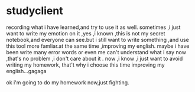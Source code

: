 # studyclient
recording what i have learned,and try to use it as well.
sometimes ,i just want to write my emotion on it ,yes ,i known ,this is not my secret notebook,and everyone can see.but i still want to write something ,and use this tool more famliar.at the same time ,improving my english.
maybe i have been write many error words or even me can't understand what i say now ,that's no problem ,i don't care about it .
now ,i know ,i just want to avoid writing my homework, that't why i choose this time improving my english...gagaga

ok i'm going to do my homework now,just fighting.
